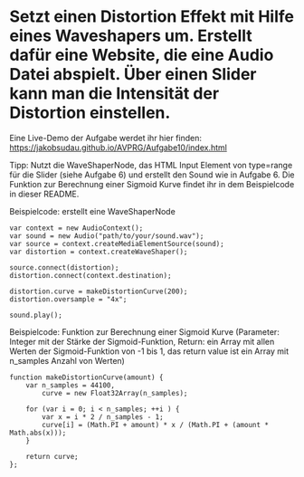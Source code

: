 # Setzt einen Distortion Effekt mit Hilfe eines Waveshapers um. Erstellt dafür eine Website, die eine Audio Datei abspielt. Über einen Slider kann man die Intensität der Distortion einstellen.

Eine Live-Demo der Aufgabe werdet ihr hier finden: https://jakobsudau.github.io/AVPRG/Aufgabe10/index.html

Tipp: Nutzt die WaveShaperNode, das HTML Input Element von type=range für die Slider (siehe Aufgabe 6) und erstellt den Sound wie in Aufgabe 6. Die Funktion zur Berechnung einer Sigmoid Kurve findet ihr in dem Beispielcode in dieser README.

Beispielcode: erstellt eine WaveShaperNode
```
var context = new AudioContext();
var sound = new Audio("path/to/your/sound.wav");
var source = context.createMediaElementSource(sound);
var distortion = context.createWaveShaper();

source.connect(distortion);
distortion.connect(context.destination);

distortion.curve = makeDistortionCurve(200);
distortion.oversample = "4x";

sound.play();
```

Beispielcode: Funktion zur Berechnung einer Sigmoid Kurve (Parameter: Integer mit der Stärke der Sigmoid-Funktion, Return: ein Array mit allen Werten der Sigmoid-Funktion von -1 bis 1, das return value ist ein Array mit n_samples Anzahl von Werten)
```
function makeDistortionCurve(amount) {    
    var n_samples = 44100,
        curve = new Float32Array(n_samples);
    
    for (var i = 0; i < n_samples; ++i ) {
        var x = i * 2 / n_samples - 1;
        curve[i] = (Math.PI + amount) * x / (Math.PI + (amount * Math.abs(x)));
    }
    
    return curve;
};
```